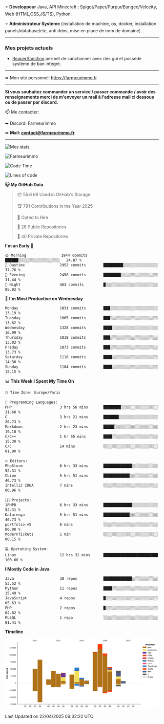 ⭐ **Développeur** Java, API Minecraft : Spigot/Paper/Purpur/Bungee/Velocity, Web (HTML,CSS,JS/TS), Python.

⭐ **Administrateur Système** (installation de machine, os, docker, installation panels/database/etc, anti ddos, mise en place de nom de domaine).

---

### Mes projets actuels
- [ReaperSanction](https://www.spigotmc.org/resources/reapersanction.89580/) permet de sanctionner avec des gui et possède système de ban intégré.

---

➥ Mon site personnel: https://farmeurimmo.fr

---

**Si vous souhaitez commander un service / passer commande / avoir des renseignements merci de m'envoyer un mail à l'adresse mail ci dessous ou de passer par discord.**

📫 Me contacter:
 
   ➥ Discord: Farmeurimmo
   
   ➥ **Mail: contact@farmeurimmo.fr**

---

![Mes stats](https://github-readme-stats.farmeurimmo.fr/api?username=Farmeurimmo&count_private=true&show_icons=true&theme=radical)

<img src="https://komarev.com/ghpvc/?username=Farmeurimmo" alt="Farmeurimmo" />

<!--START_SECTION:waka-->
![Code Time](http://img.shields.io/badge/Code%20Time-1%2C978%20hrs%208%20mins-blue)

![Lines of code](https://img.shields.io/badge/From%20Hello%20World%20I%27ve%20Written-830.3%20thousand%20lines%20of%20code-blue)

**🐱 My GitHub Data** 

> 📦 55.6 kB Used in GitHub's Storage 
 > 
> 🏆 791 Contributions in the Year 2025
 > 
> 💼 Opted to Hire
 > 
> 📜 28 Public Repositories 
 > 
> 🔑 40 Private Repositories 
 > 
**I'm an Early 🐤** 

```text
🌞 Morning                1944 commits        ██████░░░░░░░░░░░░░░░░░░░   24.87 % 
🌆 Daytime                2952 commits        █████████░░░░░░░░░░░░░░░░   37.76 % 
🌃 Evening                2458 commits        ████████░░░░░░░░░░░░░░░░░   31.44 % 
🌙 Night                  463 commits         █░░░░░░░░░░░░░░░░░░░░░░░░   05.92 % 
```
📅 **I'm Most Productive on Wednesday** 

```text
Monday                   1031 commits        ███░░░░░░░░░░░░░░░░░░░░░░   13.19 % 
Tuesday                  1065 commits        ███░░░░░░░░░░░░░░░░░░░░░░   13.62 % 
Wednesday                1328 commits        ████░░░░░░░░░░░░░░░░░░░░░   16.99 % 
Thursday                 1018 commits        ███░░░░░░░░░░░░░░░░░░░░░░   13.02 % 
Friday                   1073 commits        ███░░░░░░░░░░░░░░░░░░░░░░   13.73 % 
Saturday                 1118 commits        ████░░░░░░░░░░░░░░░░░░░░░   14.30 % 
Sunday                   1184 commits        ████░░░░░░░░░░░░░░░░░░░░░   15.15 % 
```


📊 **This Week I Spent My Time On** 

```text
🕑︎ Time Zone: Europe/Paris

💬 Programming Languages: 
PHP                      3 hrs 58 mins       ████████░░░░░░░░░░░░░░░░░   31.68 % 
C                        3 hrs 21 mins       ███████░░░░░░░░░░░░░░░░░░   26.73 % 
Markdown                 2 hrs 23 mins       █████░░░░░░░░░░░░░░░░░░░░   19.10 % 
C/C++                    1 hr 55 mins        ████░░░░░░░░░░░░░░░░░░░░░   15.30 % 
C/C                      14 mins             ░░░░░░░░░░░░░░░░░░░░░░░░░   01.90 % 

🔥 Editors: 
PhpStorm                 6 hrs 33 mins       █████████████░░░░░░░░░░░░   52.31 % 
CLion                    5 hrs 51 mins       ████████████░░░░░░░░░░░░░   46.73 % 
IntelliJ IDEA            7 mins              ░░░░░░░░░░░░░░░░░░░░░░░░░   00.96 % 

🐱‍💻 Projects: 
1PHPD                    6 hrs 33 mins       █████████████░░░░░░░░░░░░   52.31 % 
Katarenga                5 hrs 51 mins       ████████████░░░░░░░░░░░░░   46.73 % 
portfolio-v5             6 mins              ░░░░░░░░░░░░░░░░░░░░░░░░░   00.80 % 
ModernTickets            1 min               ░░░░░░░░░░░░░░░░░░░░░░░░░   00.15 % 

💻 Operating System: 
Linux                    12 hrs 32 mins      █████████████████████████   100.00 % 
```

**I Mostly Code in Java** 

```text
Java                     38 repos            █████████████░░░░░░░░░░░░   53.52 % 
Python                   11 repos            ████░░░░░░░░░░░░░░░░░░░░░   15.49 % 
JavaScript               4 repos             █░░░░░░░░░░░░░░░░░░░░░░░░   05.63 % 
PHP                      2 repos             █░░░░░░░░░░░░░░░░░░░░░░░░   02.82 % 
PLSQL                    1 repo              ░░░░░░░░░░░░░░░░░░░░░░░░░   01.41 % 
```



**Timeline**

![Lines of Code chart](https://raw.githubusercontent.com/Farmeurimmo/Farmeurimmo/main/assets/bar_graph.png)


 Last Updated on 22/04/2025 06:32:22 UTC
<!--END_SECTION:waka-->
